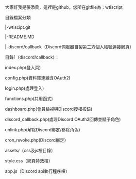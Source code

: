 大家好我是張添貴，這裡是github，您所在gitfile為：wtiscript

目錄檔案分類

|-wtiscipt.git

|-README.MD

|-discord/callback（Discord伺服器自製第三方個人帳號連接網頁）

目錄1（discord/callback）：

index.php(登入頁)

config.php(資料庫連線含OAuth2)

login.php(處理登入)

functions.php(共用函式)

dashboard.php(會員檢視與Discord授權按鈕)

discord_callback.php(處理Discord OAuth2回傳並賦予角色)

unlink.php(解除Discord綁定/移除角色)

cron_revoke.php(Discord綁定）

assets/（css及js檔目錄）


style.css（網頁特效檔）

app.js（Discord api執行程序檔）
